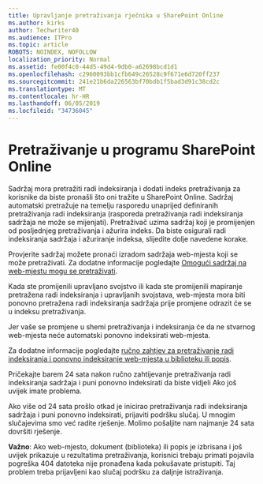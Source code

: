 ```yaml
---
title: Upravljanje pretraživanja rječnika u SharePoint Online
ms.author: kirks
author: Techwriter40
ms.audience: ITPro
ms.topic: article
ROBOTS: NOINDEX, NOFOLLOW
localization_priority: Normal
ms.assetid: fe00f4c0-44d5-49d4-9db0-a62698bcd1d1
ms.openlocfilehash: c2960093bb1cfb649c26528c9f671e6d720ff237
ms.sourcegitcommit: 241e21b6da226563bf70bdb1f5bad3d91c38cd2c
ms.translationtype: MT
ms.contentlocale: hr-HR
ms.lasthandoff: 06/05/2019
ms.locfileid: "34736045"
---
```

# <a name="search-in-sharepoint-online"></a>Pretraživanje u programu SharePoint Online

Sadržaj mora pretražiti radi indeksiranja i dodati indeks pretraživanja za korisnike da biste pronašli što oni tražite u SharePoint Online. Sadržaj automatski pretražuje na temelju rasporedu unaprijed definiranih pretraživanja radi indeksiranja (rasporeda pretraživanja radi indeksiranja sadržaja ne može se mijenjati). Pretraživač uzima sadržaj koji je promijenjen od posljednjeg pretraživanja i ažurira indeks. Da biste osigurali radi indeksiranja sadržaja i ažuriranje indeksa, slijedite dolje navedene korake.

Provjerite sadržaj možete pronaći izradom sadržaja web-mjesta koji se može pretraživati. Za dodatne informacije pogledajte [Omogući sadržaj na web-mjestu mogu se pretraživati](https://docs.microsoft.com/en-us/sharepoint/make-site-content-searchable).

Kada ste promijenili upravljano svojstvo ili kada ste promijenili mapiranje pretražena radi indeksiranja i upravljanih svojstava, web-mjesta mora biti ponovno pretražena radi indeksiranja sadržaja prije promjene odrazit će se u indeksu pretraživanja. 

Jer vaše se promjene u shemi pretraživanja i indeksiranja će da ne stvarnog web-mjesta neće automatski ponovno indeksirati web-mjesta. 

Za dodatne informacije pogledajte [ručno zahtjev za pretraživanje radi indeksiranja i ponovno indeksiranje web-mjesta u biblioteku ili popis](https://docs.microsoft.com/en-us/sharepoint/crawl-site-conten).

 Pričekajte barem 24 sata nakon ručno zahtijevanje pretraživanja radi indeksiranja sadržaja i puni ponovno indeksirati da biste vidjeli Ako još uvijek imate problema. 

Ako više od 24 sata prošlo otkad je inicirao pretraživanja radi indeksiranja sadržaja i puni ponovno indeksirati, prijaviti podršku slučaj. U mnogim slučajevima smo već radite rješenje. Molimo pošaljite nam najmanje 24 sata dovršiti rješenje.

**Važno**: Ako web-mjesto, dokument (biblioteka) ili popis je izbrisana i još uvijek prikazuje u rezultatima pretraživanja, korisnici trebaju primati pojavila pogreška 404 datoteka nije pronađena kada pokušavate pristupiti. Taj problem treba prijavljeni kao slučaj podršku za daljnje istraživanja. 




